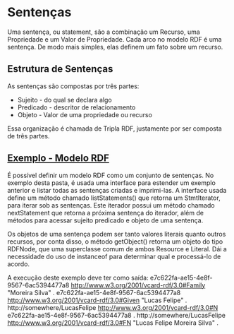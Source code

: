 # Sentenças
 Uma sentença, ou statement, são a combinação um Recurso, uma Propriedade e um Valor de Propriedade. Cada arco no modelo RDF
 é uma sentença. De modo mais simples, elas definem um fato sobre um recurso.
 
## Estrutura de Sentenças
As sentenças são compostas por três partes:
 
 * Sujeito - do qual se declara algo
 * Predicado - descritor de relacionamento
 * Objeto - Valor de uma propriedade ou recurso
 
Essa organização é chamada de Tripla RDF, justamente por ser composta de três partes.

## [Exemplo - Modelo RDF](https://github.com/luksave/Jena-Tutorial/blob/master/RDF_Jena/Statements/tutorial_01_statements.java)
É possível definir um modelo RDF como um conjunto de sentenças. No exemplo desta pasta, é usada uma interface
para estender um exemplo anterior e listar todas as sentenças criadas e imprimi-las. A interface usada define um método chamado
listStatements() que retorna um StmtIterator, para iterar sob as sentenças. Este iterador possui um método chamado nextStatement
que retorna a próxima sentença do iterador, além de métodos para acessar sujeito predicado e objeto de uma sentença.

Os objetos de uma sentença podem ser tanto valores literais quanto outros recursos, por conta disso, o método getObject() 
retorna um objeto do tipo RDFNode, que  uma superclasse comum de ambos Resource e Literal. Dái a necessidade do uso de 
instanceof para determinar qual e processá-lo de acordo.

A execução deste exemplo deve ter como saída:
e7c622fa-ae15-4e8f-9567-6ac5394477a8 http://www.w3.org/2001/vcard-rdf/3.0#Family  "Moreira Silva" .
e7c622fa-ae15-4e8f-9567-6ac5394477a8 http://www.w3.org/2001/vcard-rdf/3.0#Given  "Lucas Felipe" .
http://somewhere/LucasFelipe http://www.w3.org/2001/vcard-rdf/3.0#N e7c622fa-ae15-4e8f-9567-6ac5394477a8 .
http://somewhere/LucasFelipe http://www.w3.org/2001/vcard-rdf/3.0#FN  "Lucas Felipe Moreira Silva" .
